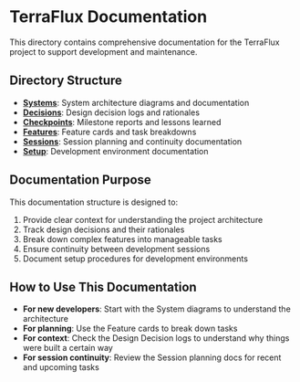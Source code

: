 # TerraFlux Documentation

This directory contains comprehensive documentation for the TerraFlux project to support development and maintenance.

## Directory Structure

- [**Systems**](/docs/systems/): System architecture diagrams and documentation
- [**Decisions**](/docs/decisions/): Design decision logs and rationales
- [**Checkpoints**](/docs/checkpoints/): Milestone reports and lessons learned
- [**Features**](/docs/features/): Feature cards and task breakdowns
- [**Sessions**](/docs/sessions/): Session planning and continuity documentation
- [**Setup**](/docs/setup/): Development environment documentation

## Documentation Purpose

This documentation structure is designed to:

1. Provide clear context for understanding the project architecture
2. Track design decisions and their rationales
3. Break down complex features into manageable tasks
4. Ensure continuity between development sessions
5. Document setup procedures for development environments

## How to Use This Documentation

- **For new developers**: Start with the System diagrams to understand the architecture
- **For planning**: Use the Feature cards to break down tasks
- **For context**: Check the Design Decision logs to understand why things were built a certain way
- **For session continuity**: Review the Session planning docs for recent and upcoming tasks
